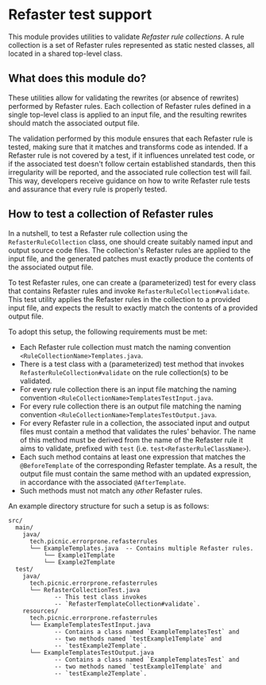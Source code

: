 # Refaster test support

This module provides utilities to validate _Refaster rule collections_. A
rule collection is a set of Refaster rules represented as static nested
classes, all located in a shared top-level class.

## What does this module do?

These utilities allow for validating the rewrites (or absence of rewrites)
performed by Refaster rules. Each collection of Refaster rules defined in a
single top-level class is applied to an input file, and the resulting rewrites
should match the associated output file.

The validation performed by this module ensures that each Refaster rule is
tested, making sure that it matches and transforms code as intended. If a
Refaster rule is not covered by a test, if it influences unrelated test code,
or if the associated test doesn't follow certain established standards,
then this irregularity will be reported, and the associated rule collection
test will fail. This way, developers receive guidance on how to write Refaster
rule tests and assurance that every rule is properly tested.

## How to test a collection of Refaster rules

In a nutshell, to test a Refaster rule collection using the
`RefasterRuleCollection` class, one should create suitably named input and
output source code files. The collection's Refaster rules are applied to the
input file, and the generated patches must exactly produce the contents of
the associated output file.

To test Refaster rules, one can create a (parameterized) test for every class
that contains Refaster rules and invoke
`RefasterRuleCollection#validate`. This test utility applies the Refaster
rules in the collection to a provided input file, and expects the result to
exactly match the contents of a provided output file.

To adopt this setup, the following requirements must be met:

- Each Refaster rule collection must match the naming convention
  `<RuleCollectionName>Templates.java`.
- There is a test class with a (parameterized) test method that invokes
  `RefasterRuleCollection#validate` on the rule collection(s) to be
  validated.
- For every rule collection there is an input file matching the naming
  convention `<RuleCollectionName>TemplatesTestInput.java`.
- For every rule collection there is an output file matching the naming
  convention `<RuleCollectionName>TemplatesTestOutput.java`.
- For every Refaster rule in a collection, the associated input and output
  files must contain a method that validates the rules' behavior. The name of
  this method must be derived from the name of the Refaster rule it aims to
  validate, prefixed with `test` (i.e. `test<RefasterRuleClassName>`).
- Each such method contains at least one expression that matches the
  `@BeforeTemplate` of the corresponding Refaster template. As a result, the
  output file must contain the same method with an updated expression, in
  accordance with the associated `@AfterTemplate`.
- Such methods must not match any _other_ Refaster rules.

An example directory structure for such a setup is as follows:
```
src/
  main/
    java/
      tech.picnic.errorprone.refasterrules
      └── ExampleTemplates.java  -- Contains multiple Refaster rules.
          └── Example1Template
          └── Example2Template
  test/
    java/
      tech.picnic.errorprone.refasterrules
      └── RefasterCollectionTest.java
             -- This test class invokes
             -- `RefasterTemplateCollection#validate`.
    resources/
      tech.picnic.errorprone.refasterrules
      └── ExampleTemplatesTestInput.java
             -- Contains a class named `ExampleTemplatesTest` and
             -- two methods named `testExample1Template` and
             -- `testExample2Template`.
      └── ExampleTemplatesTestOutput.java
             -- Contains a class named `ExampleTemplatesTest` and
             -- two methods named `testExample1Template` and
             -- `testExample2Template`.
```
